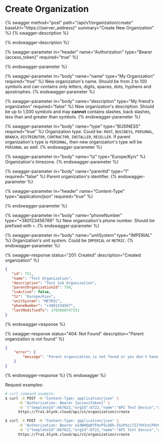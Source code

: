 # Create Organization

{% swagger method="post" path="/api/v1/organization/create" baseUrl="https://{server_address}" summary="Create New Organization" %}
{% swagger-description %}

{% endswagger-description %}

{% swagger-parameter in="header" name="Authorization" type="Bearer {access_token}" required="true" %}

{% endswagger-parameter %}

{% swagger-parameter in="body" name="name" type="My Organization" required="true" %}
New organization's name. Should be from 3 to 100 symbols and can contains only letters, digits, spaces, dots, hyphens and apostrophes.
{% endswagger-parameter %}

{% swagger-parameter in="body" name="description" type="My friend's organization" required="false" %}
New organization's description. Should be up to 1,000 symbols and may **cannot** contains slashes, back slashes, less than and greater than symbols.
{% endswagger-parameter %}

{% swagger-parameter in="body" name="type" type="BUSINESS" required="true" %}
Organization type. Could be: `ROOT`, `BUSINESS`, `PERSONAL`, `BRANCH`, `DISTRIBUTOR`, `CONTRACTOR`, `INSTALLER`, `RESELLER`. If parent organization's type is `PERSONAL`, then new organization's type will be `PERSONAL` as well.
{% endswagger-parameter %}

{% swagger-parameter in="body" name="tz" type="Europe/Kyiv" %}
Organization's timezone.
{% endswagger-parameter %}

{% swagger-parameter in="body" name="parentId" type="1" required="false" %}
Parent organization's identifier.
{% endswagger-parameter %}

{% swagger-parameter in="header" name="Content-Type" type="application/json" required="true" %}

{% endswagger-parameter %}

{% swagger-parameter in="body" name="phoneNumber" type="+380123456789" %}
New organization's phone number. Should be prefixed with `+`.
{% endswagger-parameter %}

{% swagger-parameter in="body" name="unitSystem" type="IMPERIAL" %}
Organization's unit system. Could be `IMPERIAL` or `METRIC`.
{% endswagger-parameter %}

{% swagger-response status="201: Created" description="Created organization" %}
```json
{
   "id": 751,
   "name": "Test Organization",
   "description": "Test Sub Organization",
   "parentOrganizationId": 750,
   "isActive": false,
   "tz": "Europe/Kiev",
   "unitSystem": "METRIC",
   "phoneNumber": "+3801234567",
   "lastModifiedTs": 1703068747351
}
```
{% endswagger-response %}

{% swagger-response status="404: Not Found" description="Parent organization is not found" %}
```json
{
    "error": {
        "message": "Parent organization is not found or you don't have access to it."
    }
}
```
{% endswagger-response %}
{% endswagger %}

Request examples:

```bash
# curl command example:
$ curl -X POST -H "Content-Type: application/json" \
      -H "Authorization: Bearer {accessToken}" \
      -d '{"templateId":667622,"orgId":6722,"name":"API Test Device","address":"Test Address","ownerId":11456}' \
      https://fra1.blynk.cloud/api/v1/organization/create

$ curl -X POST -H "Content-Type: application/json" \
      -H "Authorization: Bearer eIdWHQqRfFmvP5LDDh-IGxPUzi7I27HthzCPAVmS" \
      -d '{"templateId":667622,"orgId":6722,"name":"API Test Device","address":"Test Address","ownerId":11456}' \
      https://fra1.blynk.cloud/api/v1/organization/create
```

